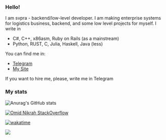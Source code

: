 ### Hello!

I am svpra - backend/low-level developer. I am making enterprise systems 
for logistics business, backend, and some low level projects for myself. I write in
- C#, C++, x86asm, Ruby on Rails (as a mainstream) 
- Python, RUST, C, Julia, Haskell, Java (less)

You can find me in:
- [Telegram](HTTPS://t.me/svprax) 
- [My Site](https://svpra.ml/)
                                   
If you want to hire me, please, write me in Telegram

### My stats

![Anurag's GitHub stats](https://github-readme-stats.vercel.app/api?username=svpra&theme=dark&include_all_commits=true&count_private=true&show_icons=true)

[![Omid Nikrah StackOverflow](https://github-readme-stackoverflow.vercel.app/?userID=17337055&layout=compact&theme=dark)](https://ru.stackoverflow.com/users/469436/svpra)

[![wakatime](https://wakatime.com/badge/user/4f140be3-3d32-41c2-b9fe-9f89c2e6ab34.svg)](https://wakatime.com/@4f140be3-3d32-41c2-b9fe-9f89c2e6ab34)

![](https://komarev.com/ghpvc/?username=svpra&color=brightgreen)


 
